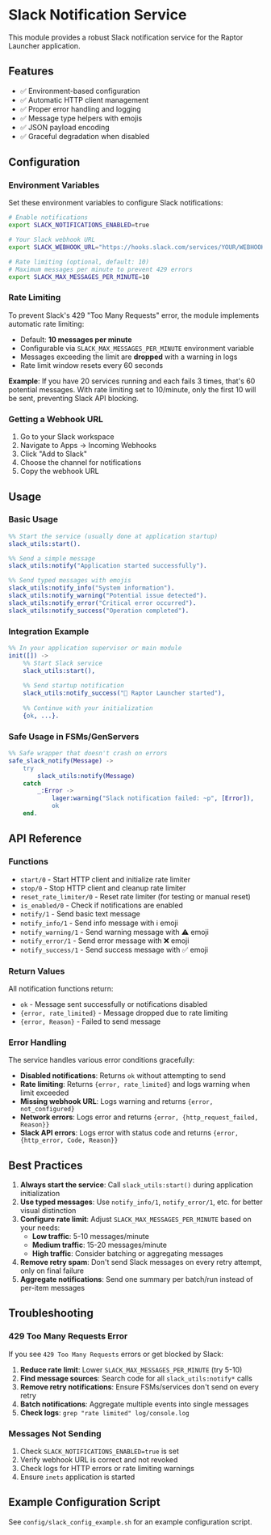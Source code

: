 # Slack Notification Service

This module provides a robust Slack notification service for the Raptor Launcher application.

## Features

- ✅ Environment-based configuration
- ✅ Automatic HTTP client management
- ✅ Proper error handling and logging
- ✅ Message type helpers with emojis
- ✅ JSON payload encoding
- ✅ Graceful degradation when disabled

## Configuration

### Environment Variables

Set these environment variables to configure Slack notifications:

```bash
# Enable notifications
export SLACK_NOTIFICATIONS_ENABLED=true

# Your Slack webhook URL
export SLACK_WEBHOOK_URL="https://hooks.slack.com/services/YOUR/WEBHOOK/URL"

# Rate limiting (optional, default: 10)
# Maximum messages per minute to prevent 429 errors
export SLACK_MAX_MESSAGES_PER_MINUTE=10
```

### Rate Limiting

To prevent Slack's 429 "Too Many Requests" error, the module implements automatic rate limiting:

- Default: **10 messages per minute**
- Configurable via `SLACK_MAX_MESSAGES_PER_MINUTE` environment variable
- Messages exceeding the limit are **dropped** with a warning in logs
- Rate limit window resets every 60 seconds

**Example**: If you have 20 services running and each fails 3 times, that's 60 potential messages. With rate limiting set to 10/minute, only the first 10 will be sent, preventing Slack API blocking.

### Getting a Webhook URL

1. Go to your Slack workspace
2. Navigate to Apps → Incoming Webhooks
3. Click "Add to Slack"
4. Choose the channel for notifications
5. Copy the webhook URL

## Usage

### Basic Usage

```erlang
%% Start the service (usually done at application startup)
slack_utils:start().

%% Send a simple message
slack_utils:notify("Application started successfully").

%% Send typed messages with emojis
slack_utils:notify_info("System information").
slack_utils:notify_warning("Potential issue detected").
slack_utils:notify_error("Critical error occurred").
slack_utils:notify_success("Operation completed").
```

### Integration Example

```erlang
%% In your application supervisor or main module
init([]) ->
    %% Start Slack service
    slack_utils:start(),
    
    %% Send startup notification
    slack_utils:notify_success("🚀 Raptor Launcher started"),
    
    %% Continue with your initialization
    {ok, ...}.
```

### Safe Usage in FSMs/GenServers

```erlang
%% Safe wrapper that doesn't crash on errors
safe_slack_notify(Message) ->
    try
        slack_utils:notify(Message)
    catch
        _:Error ->
            lager:warning("Slack notification failed: ~p", [Error]),
            ok
    end.
```

## API Reference

### Functions

- `start/0` - Start HTTP client and initialize rate limiter
- `stop/0` - Stop HTTP client and cleanup rate limiter
- `reset_rate_limiter/0` - Reset rate limiter (for testing or manual reset)
- `is_enabled/0` - Check if notifications are enabled
- `notify/1` - Send basic text message
- `notify_info/1` - Send info message with ℹ️ emoji
- `notify_warning/1` - Send warning message with ⚠️ emoji  
- `notify_error/1` - Send error message with ❌ emoji
- `notify_success/1` - Send success message with ✅ emoji

### Return Values

All notification functions return:

- `ok` - Message sent successfully or notifications disabled
- `{error, rate_limited}` - Message dropped due to rate limiting
- `{error, Reason}` - Failed to send message

### Error Handling

The service handles various error conditions gracefully:

- **Disabled notifications**: Returns `ok` without attempting to send
- **Rate limiting**: Returns `{error, rate_limited}` and logs warning when limit exceeded
- **Missing webhook URL**: Logs warning and returns `{error, not_configured}`
- **Network errors**: Logs error and returns `{error, {http_request_failed, Reason}}`
- **Slack API errors**: Logs error with status code and returns `{error, {http_error, Code, Reason}}`

## Best Practices

1. **Always start the service**: Call `slack_utils:start()` during application initialization
2. **Use typed messages**: Use `notify_info/1`, `notify_error/1`, etc. for better visual distinction
3. **Configure rate limit**: Adjust `SLACK_MAX_MESSAGES_PER_MINUTE` based on your needs:
   - **Low traffic**: 5-10 messages/minute  
   - **Medium traffic**: 15-20 messages/minute
   - **High traffic**: Consider batching or aggregating messages
4. **Remove retry spam**: Don't send Slack messages on every retry attempt, only on final failure
5. **Aggregate notifications**: Send one summary per batch/run instead of per-item messages

## Troubleshooting

### 429 Too Many Requests Error

If you see `429 Too Many Requests` errors or get blocked by Slack:

1. **Reduce rate limit**: Lower `SLACK_MAX_MESSAGES_PER_MINUTE` (try 5-10)
2. **Find message sources**: Search code for all `slack_utils:notify*` calls
3. **Remove retry notifications**: Ensure FSMs/services don't send on every retry
4. **Batch notifications**: Aggregate multiple events into single messages
5. **Check logs**: `grep "rate limited" log/console.log`

### Messages Not Sending

1. Check `SLACK_NOTIFICATIONS_ENABLED=true` is set
2. Verify webhook URL is correct and not revoked
3. Check logs for HTTP errors or rate limiting warnings
4. Ensure `inets` application is started

## Example Configuration Script

See `config/slack_config_example.sh` for an example configuration script.
